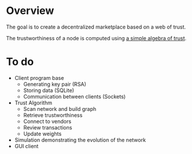Overview
=========
The goal is to create a decentralized marketplace based on a web of trust. 

The trustworthiness of a node is computed using [a simple algebra of trust](http://folk.uio.no/josang/papers/Jos1999-NDSS.pdf).

To do
======

* Client program base
	* Generating key pair (RSA)
	* Storing data (SQLite)
	* Communication between clients (Sockets)
* Trust Algorithm
	* Scan network and build graph
	* Retrieve trustworthiness
	* Connect to vendors
	* Review transactions
	* Update weights
* Simulation demonstrating the evolution of the network
* GUI client
